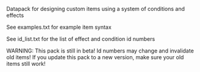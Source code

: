 Datapack for designing custom items using a system of conditions and effects


See examples.txt for example item syntax

See id_list.txt for the list of effect and condition id numbers

WARNING: This pack is still in beta! Id numbers may change and invalidate old items! If you update this pack to a new version, make sure your old items still work!
